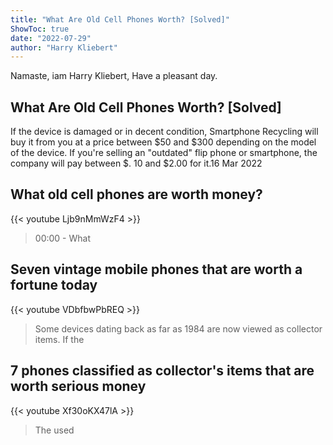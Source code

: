 ```yaml
---
title: "What Are Old Cell Phones Worth? [Solved]"
ShowToc: true 
date: "2022-07-29"
author: "Harry Kliebert" 
---
```


Namaste, iam Harry Kliebert, Have a pleasant day.
## What Are Old Cell Phones Worth? [Solved]
If the device is damaged or in decent condition, Smartphone Recycling will buy it from you at a price between $50 and $300 depending on the model of the device. If you're selling an "outdated" flip phone or smartphone, the company will pay between $. 10 and $2.00 for it.16 Mar 2022

## What old cell phones are worth money?
{{< youtube Ljb9nMmWzF4 >}}
>00:00 - What 

## Seven vintage mobile phones that are worth a fortune today
{{< youtube VDbfbwPbREQ >}}
>Some devices dating back as far as 1984 are now viewed as collector items. If the 

## 7 phones classified as collector's items that are worth serious money
{{< youtube Xf30oKX47lA >}}
>The used 

